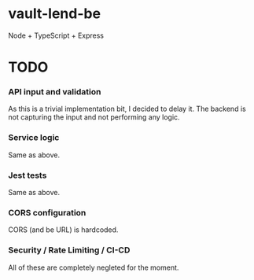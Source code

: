 # vault-lend-be

Node + TypeScript + Express

# TODO

### API input and validation

As  this is a trivial implementation bit, I decided to delay it. The backend is not capturing the input and not performing any logic.

### Service logic

Same as above.

### Jest tests

Same as above.

### CORS configuration

CORS (and be URL) is hardcoded.

### Security / Rate Limiting / CI-CD

All of these are completely negleted for the moment.